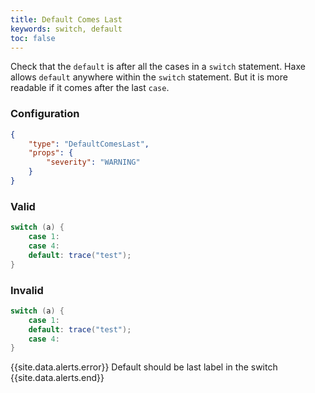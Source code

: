```yaml
---
title: Default Comes Last
keywords: switch, default
toc: false
---
```


Check that the `default` is after all the cases in a `switch` statement. Haxe allows `default` anywhere within the `switch` statement. But it is more readable if it comes after the last `case`.

### Configuration

```json
{
	"type": "DefaultComesLast",
	"props": {
		"severity": "WARNING"
	}
}
```

### Valid

```java
switch (a) {
	case 1:
	case 4:
	default: trace("test");
}
```

### Invalid

```java
switch (a) {
	case 1:
	default: trace("test");
	case 4:
}
```

{{site.data.alerts.error}} Default should be last label in the switch {{site.data.alerts.end}}